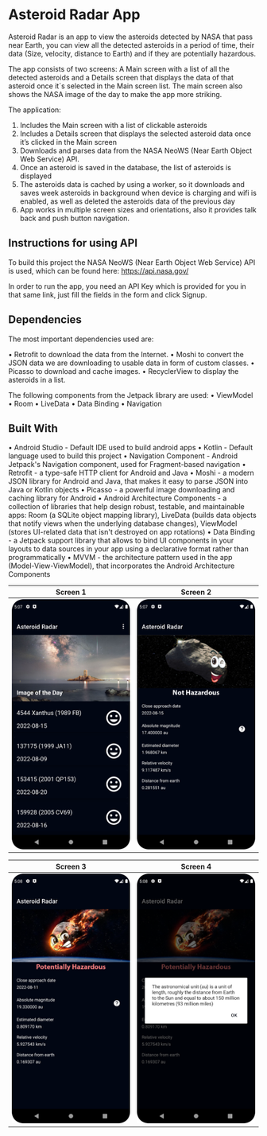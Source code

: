 # Asteroid Radar App
Asteroid Radar is an app to view the asteroids detected by NASA that pass near Earth, you can view all the detected asteroids in a period of time, their data (Size, velocity, distance to Earth) and if they are potentially hazardous.

The app consists of two screens: A Main screen with a list of all the detected asteroids and a Details screen that displays the data of that asteroid once it´s selected in the Main screen list. The main screen also shows the NASA image of the day to make the app more striking.

The application:

1. Includes the Main screen with a list of clickable asteroids
2. Includes a Details screen that displays the selected asteroid data once it’s clicked in the Main screen
3. Downloads and parses data from the NASA NeoWS (Near Earth Object Web Service) API.
4. Once an asteroid is saved in the database, the list of asteroids is displayed
5. The asteroids data is cached by using a worker, so it downloads and saves week asteroids in background when device is charging and wifi is enabled, as well as deleted the asteroids data of the previous day
6. App works in multiple screen sizes and orientations, also it provides talk back and push button navigation.

## Instructions for using API
To build this project the NASA NeoWS (Near Earth Object Web Service) API is used, which can be found here: https://api.nasa.gov/

In order to run the app, you need an API Key which is provided for you in that same link, just fill the fields in the form and click Signup.

## Dependencies
The most important dependencies used are:

• Retrofit to download the data from the Internet.
• Moshi to convert the JSON data we are downloading to usable data in form of custom classes.
• Picasso to download and cache images.
• RecyclerView to display the asteroids in a list.

The following components from the Jetpack library are used:
• ViewModel
• Room
• LiveData
• Data Binding
• Navigation

## Built With
• Android Studio - Default IDE used to build android apps
• Kotlin - Default language used to build this project
• Navigation Component - Android Jetpack's Navigation component, used for Fragment-based navigation
• Retrofit - a type-safe HTTP client for Android and Java
• Moshi - a modern JSON library for Android and Java, that makes it easy to parse JSON into Java or Kotlin objects
• Picasso - a powerful image downloading and caching library for Android
• Android Architecture Components - a collection of libraries that help design robust, testable, and maintainable apps: Room (a SQLite object mapping library), LiveData (builds data objects that notify views when the underlying database changes), ViewModel (stores UI-related data that isn't destroyed on app rotations)
• Data Binding - a Jetpack support library that allows to bind UI components in your layouts to data sources in your app using a declarative format rather than programmatically
• MVVM - the architecture pattern used in the app (Model-View-ViewModel), that incorporates the Android Architecture Components

Screen 1             |  Screen 2
:-------------------------:|:-------------------------:
![Asteroid](https://github.com/AstroAnasTariq/Asteroid-Radar-App/blob/main/screenshots/screen_1.png)  |  ![Asteroid2](https://github.com/AstroAnasTariq/Asteroid-Radar-App/blob/main/screenshots/screen_2.png)

Screen 3             |  Screen 4
:-------------------------:|:-------------------------:
![Asteroid3](https://github.com/AstroAnasTariq/Asteroid-Radar-App/blob/main/screenshots/screen_3.png)  |  ![Asteroid4](https://github.com/AstroAnasTariq/Asteroid-Radar-App/blob/main/screenshots/screen_4.png)
